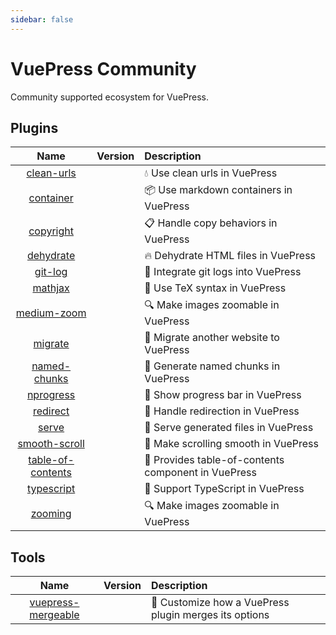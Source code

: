 ```yaml
---
sidebar: false
---
```


# VuePress Community

Community supported ecosystem for VuePress.

## Plugins

|                        Name                         |                      Version                       | Description                                                 |
| :-------------------------------------------------: | :------------------------------------------------: | :---------------------------------------------------------- |
|        [clean-urls](./plugins/clean-urls.md)        |    <NpmLink pkg="vuepress-plugin-clean-urls"/>     | :droplet: Use clean urls in VuePress                        |
|         [container](./plugins/container.md)         |     <NpmLink pkg="vuepress-plugin-container"/>     | :package: Use markdown containers in VuePress               |
|         [copyright](./plugins/copyright.md)         |     <NpmLink pkg="vuepress-plugin-copyright"/>     | :clipboard: Handle copy behaviors in VuePress               |
|         [dehydrate](./plugins/dehydrate.md)         |     <NpmLink pkg="vuepress-plugin-dehydrate"/>     | :fire: Dehydrate HTML files in VuePress                     |
|           [git-log](./plugins/git-log.md)           |      <NpmLink pkg="vuepress-plugin-git-log"/>      | :floppy_disk: Integrate git logs into VuePress              |
|           [mathjax](./plugins/mathjax.md)           |      <NpmLink pkg="vuepress-plugin-mathjax"/>      | :page_with_curl: Use TeX syntax in VuePress                 |
|       [medium-zoom](./plugins/medium-zoom.md)       |    <NpmLink pkg="vuepress-plugin-medium-zoom"/>    | :mag: Make images zoomable in VuePress                      |
|           [migrate](./plugins/migrate.md)           |      <NpmLink pkg="vuepress-plugin-migrate"/>      | :paw_prints: Migrate another website to VuePress            |
|      [named-chunks](./plugins/named-chunks.md)      |   <NpmLink pkg="vuepress-plugin-named-chunks"/>    | :name_badge: Generate named chunks in VuePress              |
|         [nprogress](./plugins/nprogress.md)         |     <NpmLink pkg="vuepress-plugin-nprogress"/>     | :running: Show progress bar in VuePress                     |
|          [redirect](./plugins/redirect.md)          |     <NpmLink pkg="vuepress-plugin-redirect"/>      | :traffic_light: Handle redirection in VuePress              |
|             [serve](./plugins/serve.md)             |       <NpmLink pkg="vuepress-plugin-serve"/>       | :key: Serve generated files in VuePress                     |
|     [smooth-scroll](./plugins/smooth-scroll.md)     |   <NpmLink pkg="vuepress-plugin-smooth-scroll"/>   | :roller_coaster: Make scrolling smooth in VuePress          |
| [table-of-contents](./plugins/table-of-contents.md) | <NpmLink pkg="vuepress-plugin-table-of-contents"/> | :bookmark: Provides table-of-contents component in VuePress |
|        [typescript](./plugins/typescript.md)        |    <NpmLink pkg="vuepress-plugin-typescript"/>     | :palm_tree: Support TypeScript in VuePress                  |
|           [zooming](./plugins/zooming.md)           |      <NpmLink pkg="vuepress-plugin-zooming"/>      | :mag: Make images zoomable in VuePress                      |

## Tools

|                    Name                    |               Version               | Description                                                       |
| :----------------------------------------: | :---------------------------------: | :---------------------------------------------------------------- |
| [vuepress-mergeable](./tools/mergeable.md) | <NpmLink pkg="vuepress-mergeable"/> | :crystal_ball: Customize how a VuePress plugin merges its options |
